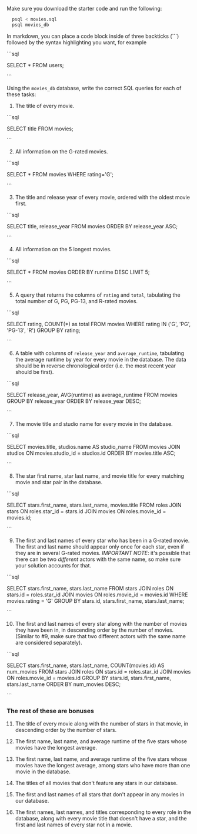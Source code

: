 Make sure you download the starter code and run the following:

```sh
  psql < movies.sql
  psql movies_db
```

In markdown, you can place a code block inside of three backticks (```) followed by the syntax highlighting you want, for example

\```sql

SELECT \* FROM users;

\```

Using the `movies_db` database, write the correct SQL queries for each of these tasks:

1.  The title of every movie.

\```sql

SELECT title FROM movies;

\```

2.  All information on the G-rated movies.

\```sql

SELECT * FROM movies WHERE rating='G';

\```

3.  The title and release year of every movie, ordered with the
    oldest movie first.

\```sql

SELECT title, release\_year FROM movies ORDER BY release\_year ASC;

\```
    
4.  All information on the 5 longest movies.

\```sql

SELECT * FROM movies ORDER BY runtime DESC LIMIT 5;

\```

5.  A query that returns the columns of `rating` and `total`, tabulating the
    total number of G, PG, PG-13, and R-rated movies.

\```sql

SELECT rating, COUNT(*) as total FROM movies WHERE rating IN ('G', 'PG', 'PG-13', 'R') GROUP BY rating;

\```


6.  A table with columns of `release_year` and `average_runtime`,
    tabulating the average runtime by year for every movie in the database. The data should be in reverse chronological order (i.e. the most recent year should be first).

\```sql

SELECT release\_year, AVG(runtime) as average\_runtime
FROM movies GROUP BY release\_year ORDER BY release\_year DESC;

\```

7.  The movie title and studio name for every movie in the
    database.

\```sql

SELECT movies.title, studios.name AS studio\_name FROM movies JOIN studios ON movies.studio\_id = studios.id
ORDER BY movies.title ASC;

\```

8.  The star first name, star last name, and movie title for every
    matching movie and star pair in the database.

\```sql

SELECT stars.first\_name, stars.last\_name, movies.title
FROM roles JOIN stars ON roles.star\_id = stars.id
JOIN movies ON roles.movie\_id = movies.id;

\```

9.  The first and last names of every star who has been in a G-rated movie. The first and last name should appear only once for each star, even if they are in several G-rated movies. *IMPORTANT NOTE*: it's possible that there can be two *different* actors with the same name, so make sure your solution accounts for that.

\```sql

SELECT stars.first\_name, stars.last\_name FROM stars JOIN roles ON stars.id = roles.star\_id JOIN movies ON roles.movie\_id = movies.id WHERE movies.rating = 'G'
GROUP BY stars.id, stars.first\_name, stars.last\_name;

\```

10. The first and last names of every star along with the number
    of movies they have been in, in descending order by the number of movies. (Similar to #9, make sure
    that two different actors with the same name are considered separately).

\```sql

SELECT stars.first\_name, stars.last\_name, COUNT(movies.id) AS num\_movies FROM stars JOIN roles ON stars.id = roles.star\_id
JOIN movies ON roles.movie\_id = movies.id
GROUP BY stars.id, stars.first\_name, stars.last\_name
ORDER BY num\_movies DESC;


\```

### The rest of these are bonuses

11. The title of every movie along with the number of stars in
    that movie, in descending order by the number of stars.

12. The first name, last name, and average runtime of the five
    stars whose movies have the longest average.

13. The first name, last name, and average runtime of the five
    stars whose movies have the longest average, among stars who have more than one movie in the database.

14. The titles of all movies that don't feature any stars in our
    database.

15. The first and last names of all stars that don't appear in any movies in our database.

16. The first names, last names, and titles corresponding to every
    role in the database, along with every movie title that doesn't have a star, and the first and last names of every star not in a movie.
